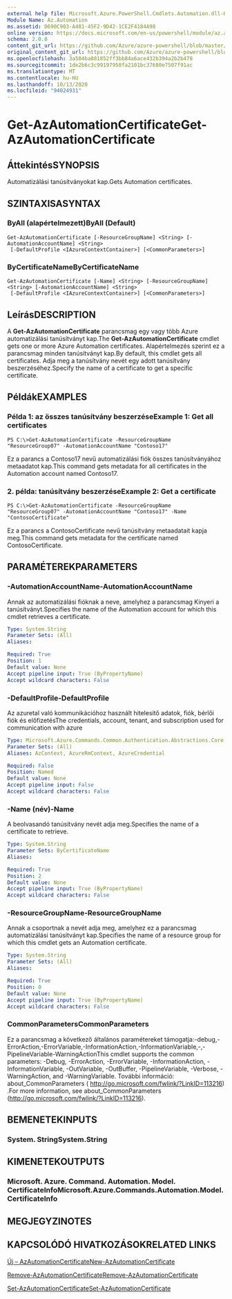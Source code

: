 ```yaml
---
external help file: Microsoft.Azure.PowerShell.Cmdlets.Automation.dll-Help.xml
Module Name: Az.Automation
ms.assetid: D690C903-A481-45F2-9D42-1CE2F4184A98
online version: https://docs.microsoft.com/en-us/powershell/module/az.automation/get-azautomationcertificate
schema: 2.0.0
content_git_url: https://github.com/Azure/azure-powershell/blob/master/src/Automation/Automation/help/Get-AzAutomationCertificate.md
original_content_git_url: https://github.com/Azure/azure-powershell/blob/master/src/Automation/Automation/help/Get-AzAutomationCertificate.md
ms.openlocfilehash: 3a504ba081852ff3bb84a6ace432b394a2b2b478
ms.sourcegitcommit: 1de2b6c3c99197958fa2101bc37680e7507f91ac
ms.translationtype: MT
ms.contentlocale: hu-HU
ms.lasthandoff: 10/13/2020
ms.locfileid: "94024931"
---
```

# <span data-ttu-id="2d21a-101">Get-AzAutomationCertificate</span><span class="sxs-lookup"><span data-stu-id="2d21a-101">Get-AzAutomationCertificate</span></span>

## <span data-ttu-id="2d21a-102">Áttekintés</span><span class="sxs-lookup"><span data-stu-id="2d21a-102">SYNOPSIS</span></span>
<span data-ttu-id="2d21a-103">Automatizálási tanúsítványokat kap.</span><span class="sxs-lookup"><span data-stu-id="2d21a-103">Gets Automation certificates.</span></span>

## <span data-ttu-id="2d21a-104">SZINTAXISA</span><span class="sxs-lookup"><span data-stu-id="2d21a-104">SYNTAX</span></span>

### <span data-ttu-id="2d21a-105">ByAll (alapértelmezett)</span><span class="sxs-lookup"><span data-stu-id="2d21a-105">ByAll (Default)</span></span>
```
Get-AzAutomationCertificate [-ResourceGroupName] <String> [-AutomationAccountName] <String>
 [-DefaultProfile <IAzureContextContainer>] [<CommonParameters>]
```

### <span data-ttu-id="2d21a-106">ByCertificateName</span><span class="sxs-lookup"><span data-stu-id="2d21a-106">ByCertificateName</span></span>
```
Get-AzAutomationCertificate [-Name] <String> [-ResourceGroupName] <String> [-AutomationAccountName] <String>
 [-DefaultProfile <IAzureContextContainer>] [<CommonParameters>]
```

## <span data-ttu-id="2d21a-107">Leírás</span><span class="sxs-lookup"><span data-stu-id="2d21a-107">DESCRIPTION</span></span>
<span data-ttu-id="2d21a-108">A **Get-AzAutomationCertificate** parancsmag egy vagy több Azure automatizálási tanúsítványt kap.</span><span class="sxs-lookup"><span data-stu-id="2d21a-108">The **Get-AzAutomationCertificate** cmdlet gets one or more Azure Automation certificates.</span></span>
<span data-ttu-id="2d21a-109">Alapértelmezés szerint ez a parancsmag minden tanúsítványt kap.</span><span class="sxs-lookup"><span data-stu-id="2d21a-109">By default, this cmdlet gets all certificates.</span></span>
<span data-ttu-id="2d21a-110">Adja meg a tanúsítvány nevét egy adott tanúsítvány beszerzéséhez.</span><span class="sxs-lookup"><span data-stu-id="2d21a-110">Specify the name of a certificate to get a specific certificate.</span></span>

## <span data-ttu-id="2d21a-111">Példák</span><span class="sxs-lookup"><span data-stu-id="2d21a-111">EXAMPLES</span></span>

### <span data-ttu-id="2d21a-112">Példa 1: az összes tanúsítvány beszerzése</span><span class="sxs-lookup"><span data-stu-id="2d21a-112">Example 1: Get all certificates</span></span>
```
PS C:\>Get-AzAutomationCertificate -ResourceGroupName "ResourceGroup07" -AutomationAccountName "Contoso17"
```

<span data-ttu-id="2d21a-113">Ez a parancs a Contoso17 nevű automatizálási fiók összes tanúsítványához metaadatot kap.</span><span class="sxs-lookup"><span data-stu-id="2d21a-113">This command gets metadata for all certificates in the Automation account named Contoso17.</span></span>

### <span data-ttu-id="2d21a-114">2. példa: tanúsítvány beszerzése</span><span class="sxs-lookup"><span data-stu-id="2d21a-114">Example 2: Get a certificate</span></span>
```
PS C:\>Get-AzAutomationCertificate -ResourceGroupName "ResourceGroup07" -AutomationAccountName "Contoso17" -Name "ContosoCertificate"
```

<span data-ttu-id="2d21a-115">Ez a parancs a ContosoCertificate nevű tanúsítvány metaadatait kapja meg.</span><span class="sxs-lookup"><span data-stu-id="2d21a-115">This command gets metadata for the certificate named ContosoCertificate.</span></span>

## <span data-ttu-id="2d21a-116">PARAMÉTEREK</span><span class="sxs-lookup"><span data-stu-id="2d21a-116">PARAMETERS</span></span>

### <span data-ttu-id="2d21a-117">-AutomationAccountName</span><span class="sxs-lookup"><span data-stu-id="2d21a-117">-AutomationAccountName</span></span>
<span data-ttu-id="2d21a-118">Annak az automatizálási fióknak a neve, amelyhez a parancsmag Kinyeri a tanúsítványt.</span><span class="sxs-lookup"><span data-stu-id="2d21a-118">Specifies the name of the Automation account for which this cmdlet retrieves a certificate.</span></span>

```yaml
Type: System.String
Parameter Sets: (All)
Aliases:

Required: True
Position: 1
Default value: None
Accept pipeline input: True (ByPropertyName)
Accept wildcard characters: False
```

### <span data-ttu-id="2d21a-119">-DefaultProfile</span><span class="sxs-lookup"><span data-stu-id="2d21a-119">-DefaultProfile</span></span>
<span data-ttu-id="2d21a-120">Az azuretal való kommunikációhoz használt hitelesítő adatok, fiók, bérlői fiók és előfizetés</span><span class="sxs-lookup"><span data-stu-id="2d21a-120">The credentials, account, tenant, and subscription used for communication with azure</span></span>

```yaml
Type: Microsoft.Azure.Commands.Common.Authentication.Abstractions.Core.IAzureContextContainer
Parameter Sets: (All)
Aliases: AzContext, AzureRmContext, AzureCredential

Required: False
Position: Named
Default value: None
Accept pipeline input: False
Accept wildcard characters: False
```

### <span data-ttu-id="2d21a-121">-Name (név)</span><span class="sxs-lookup"><span data-stu-id="2d21a-121">-Name</span></span>
<span data-ttu-id="2d21a-122">A beolvasandó tanúsítvány nevét adja meg.</span><span class="sxs-lookup"><span data-stu-id="2d21a-122">Specifies the name of a certificate to retrieve.</span></span>

```yaml
Type: System.String
Parameter Sets: ByCertificateName
Aliases:

Required: True
Position: 2
Default value: None
Accept pipeline input: True (ByPropertyName)
Accept wildcard characters: False
```

### <span data-ttu-id="2d21a-123">-ResourceGroupName</span><span class="sxs-lookup"><span data-stu-id="2d21a-123">-ResourceGroupName</span></span>
<span data-ttu-id="2d21a-124">Annak a csoportnak a nevét adja meg, amelyhez ez a parancsmag automatizálási tanúsítványt kap.</span><span class="sxs-lookup"><span data-stu-id="2d21a-124">Specifies the name of a resource group for which this cmdlet gets an Automation certificate.</span></span>

```yaml
Type: System.String
Parameter Sets: (All)
Aliases:

Required: True
Position: 0
Default value: None
Accept pipeline input: True (ByPropertyName)
Accept wildcard characters: False
```

### <span data-ttu-id="2d21a-125">CommonParameters</span><span class="sxs-lookup"><span data-stu-id="2d21a-125">CommonParameters</span></span>
<span data-ttu-id="2d21a-126">Ez a parancsmag a következő általános paramétereket támogatja:-debug,-ErrorAction,-ErrorVariable,-InformationAction,-InformationVariable,-,-PipelineVariable-WarningAction</span><span class="sxs-lookup"><span data-stu-id="2d21a-126">This cmdlet supports the common parameters: -Debug, -ErrorAction, -ErrorVariable, -InformationAction, -InformationVariable, -OutVariable, -OutBuffer, -PipelineVariable, -Verbose, -WarningAction, and -WarningVariable.</span></span> <span data-ttu-id="2d21a-127">További információ: about_CommonParameters ( http://go.microsoft.com/fwlink/?LinkID=113216) .</span><span class="sxs-lookup"><span data-stu-id="2d21a-127">For more information, see about_CommonParameters (http://go.microsoft.com/fwlink/?LinkID=113216).</span></span>

## <span data-ttu-id="2d21a-128">BEMENETEK</span><span class="sxs-lookup"><span data-stu-id="2d21a-128">INPUTS</span></span>

### <span data-ttu-id="2d21a-129">System. String</span><span class="sxs-lookup"><span data-stu-id="2d21a-129">System.String</span></span>

## <span data-ttu-id="2d21a-130">KIMENETEK</span><span class="sxs-lookup"><span data-stu-id="2d21a-130">OUTPUTS</span></span>

### <span data-ttu-id="2d21a-131">Microsoft. Azure. Command. Automation. Model. CertificateInfo</span><span class="sxs-lookup"><span data-stu-id="2d21a-131">Microsoft.Azure.Commands.Automation.Model.CertificateInfo</span></span>

## <span data-ttu-id="2d21a-132">MEGJEGYZI</span><span class="sxs-lookup"><span data-stu-id="2d21a-132">NOTES</span></span>

## <span data-ttu-id="2d21a-133">KAPCSOLÓDÓ HIVATKOZÁSOK</span><span class="sxs-lookup"><span data-stu-id="2d21a-133">RELATED LINKS</span></span>

[<span data-ttu-id="2d21a-134">Új – AzAutomationCertificate</span><span class="sxs-lookup"><span data-stu-id="2d21a-134">New-AzAutomationCertificate</span></span>](./New-AzAutomationCertificate.md)

[<span data-ttu-id="2d21a-135">Remove-AzAutomationCertificate</span><span class="sxs-lookup"><span data-stu-id="2d21a-135">Remove-AzAutomationCertificate</span></span>](./Remove-AzAutomationCertificate.md)

[<span data-ttu-id="2d21a-136">Set-AzAutomationCertificate</span><span class="sxs-lookup"><span data-stu-id="2d21a-136">Set-AzAutomationCertificate</span></span>](./Set-AzAutomationCertificate.md)


